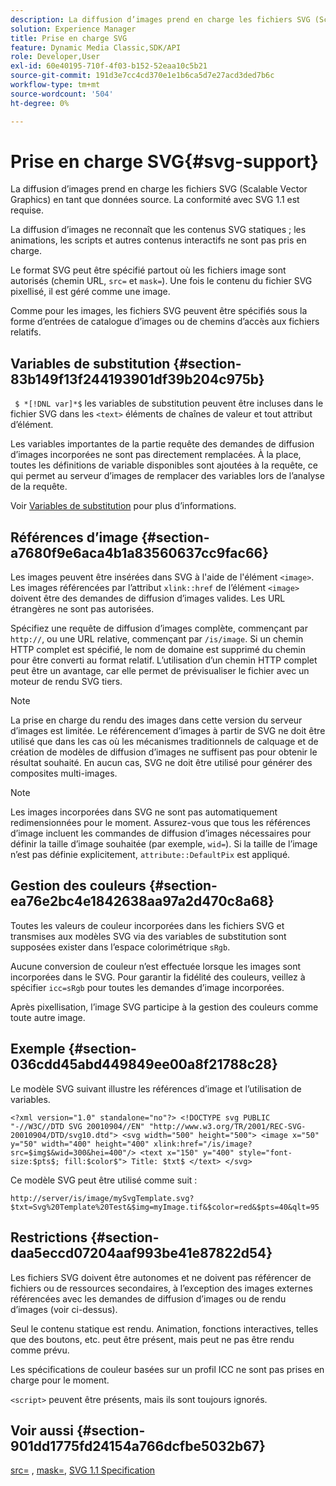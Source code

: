 ```yaml
---
description: La diffusion d’images prend en charge les fichiers SVG (Scalable Vector Graphics) en tant que données source. La conformité avec SVG 1.1 est requise.
solution: Experience Manager
title: Prise en charge SVG
feature: Dynamic Media Classic,SDK/API
role: Developer,User
exl-id: 60e40195-710f-4f03-b152-52eaa10c5b21
source-git-commit: 191d3e7cc4cd370e1e1b6ca5d7e27acd3ded7b6c
workflow-type: tm+mt
source-wordcount: '504'
ht-degree: 0%

---
```


# Prise en charge SVG{#svg-support}

La diffusion d’images prend en charge les fichiers SVG (Scalable Vector Graphics) en tant que données source. La conformité avec SVG 1.1 est requise.

La diffusion d’images ne reconnaît que les contenus SVG statiques ; les animations, les scripts et autres contenus interactifs ne sont pas pris en charge.

Le format SVG peut être spécifié partout où les fichiers image sont autorisés (chemin URL, `src=` et `mask=`). Une fois le contenu du fichier SVG pixellisé, il est géré comme une image.

Comme pour les images, les fichiers SVG peuvent être spécifiés sous la forme d’entrées de catalogue d’images ou de chemins d’accès aux fichiers relatifs.

## Variables de substitution {#section-83b149f13f244193901df39b204c975b}

` $ *[!DNL var]*$` les variables de substitution peuvent être incluses dans le fichier SVG dans les  `<text>` éléments de chaînes de valeur et tout attribut d’élément.

Les variables importantes de la partie requête des demandes de diffusion d’images incorporées ne sont pas directement remplacées. À la place, toutes les définitions de variable disponibles sont ajoutées à la requête, ce qui permet au serveur d’images de remplacer des variables lors de l’analyse de la requête.

Voir [Variables de substitution](../../../../../is-api/http-ref/image-serving-api-ref/c-http-protocol-reference/c-syntax-and-features/r-is-http-substitution-variables.md#reference-90dc01aba44940e4acdd0c6476e7aa5a) pour plus d’informations.

## Références d’image {#section-a7680f9e6aca4b1a83560637cc9fac66}

Les images peuvent être insérées dans SVG à l&#39;aide de l&#39;élément `<image>`. Les images référencées par l’attribut `xlink::href` de l’élément `<image>` doivent être des demandes de diffusion d’images valides. Les URL étrangères ne sont pas autorisées.

Spécifiez une requête de diffusion d’images complète, commençant par `http://`, ou une URL relative, commençant par `/is/image`. Si un chemin HTTP complet est spécifié, le nom de domaine est supprimé du chemin pour être converti au format relatif. L’utilisation d’un chemin HTTP complet peut être un avantage, car elle permet de prévisualiser le fichier avec un moteur de rendu SVG tiers.

>[!NOTE]
>
>La prise en charge du rendu des images dans cette version du serveur d’images est limitée. Le référencement d’images à partir de SVG ne doit être utilisé que dans les cas où les mécanismes traditionnels de calquage et de création de modèles de diffusion d’images ne suffisent pas pour obtenir le résultat souhaité. En aucun cas, SVG ne doit être utilisé pour générer des composites multi-images.

>[!NOTE]
>
>Les images incorporées dans SVG ne sont pas automatiquement redimensionnées pour le moment. Assurez-vous que tous les références d’image incluent les commandes de diffusion d’images nécessaires pour définir la taille d’image souhaitée (par exemple, `wid=`). Si la taille de l’image n’est pas définie explicitement, `attribute::DefaultPix` est appliqué.

## Gestion des couleurs {#section-ea76e2bc4e1842638aa97a2d470c8a68}

Toutes les valeurs de couleur incorporées dans les fichiers SVG et transmises aux modèles SVG via des variables de substitution sont supposées exister dans l’espace colorimétrique `sRgb`.

Aucune conversion de couleur n’est effectuée lorsque les images sont incorporées dans le SVG. Pour garantir la fidélité des couleurs, veillez à spécifier `icc=sRgb` pour toutes les demandes d’image incorporées.

Après pixellisation, l’image SVG participe à la gestion des couleurs comme toute autre image.

## Exemple {#section-036cdd45abd449849ee00a8f21788c28}

Le modèle SVG suivant illustre les références d’image et l’utilisation de variables.

`<?xml version="1.0" standalone="no"?> <!DOCTYPE svg PUBLIC "-//W3C//DTD SVG 20010904//EN" "http://www.w3.org/TR/2001/REC-SVG-20010904/DTD/svg10.dtd"> <svg width="500" height="500"> <image x="50" y="50" width="400" height="400" xlink:href="/is/image?src=$img$&wid=300&hei=400"/> <text x="150" y="400" style="font-size:$pts$; fill:$color$"> Title: $txt$ </text> </svg>`

Ce modèle SVG peut être utilisé comme suit :

`http://server/is/image/mySvgTemplate.svg?$txt=Svg%20Template%20Test&$img=myImage.tif&$color=red&$pts=40&qlt=95`

## Restrictions {#section-daa5eccd07204aaf993be41e87822d54}

Les fichiers SVG doivent être autonomes et ne doivent pas référencer de fichiers ou de ressources secondaires, à l’exception des images externes référencées avec les demandes de diffusion d’images ou de rendu d’images (voir ci-dessus).

Seul le contenu statique est rendu. Animation, fonctions interactives, telles que des boutons, etc. peut être présent, mais peut ne pas être rendu comme prévu.

Les spécifications de couleur basées sur un profil ICC ne sont pas prises en charge pour le moment.

`<script>` peuvent être présents, mais ils sont toujours ignorés.

## Voir aussi {#section-901dd1775fd24154a766dcfbe5032b67}

[src=](../../../../../is-api/http-ref/image-serving-api-ref/c-http-protocol-reference/c-command-reference/r-src.md#reference-f6506637778c4c69bf106a7924a91ab1) ,  [mask=](../../../../../is-api/http-ref/image-serving-api-ref/c-http-protocol-reference/c-command-reference/r-mask.md#reference-922254e027404fb890b850e2723ee06e),  [SVG 1.1 Specification](https://www.w3.org/TR/SVG11/)
